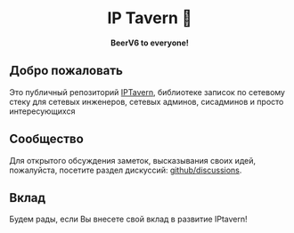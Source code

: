 <div align="center">
  <h1>IP Tavern 🍻</h1>
  <strong>BeerV6 to everyone!</strong>
</div>


## Добро пожаловать 
Это публичный репозиторий [IPTavern](docs.iptavern.ru), библиотеке записок по сетевому стеку для сетевых инженеров, сетевых админов, сисадминов и просто интересующихся

## Сообщество
Для открытого обсуждения заметок, высказывания своих идей, пожалуйста, посетите раздел дискуссий: [github/discussions](https://github.com/kirillcisco/ip-tavern/discussions).

## Вклад
Будем рады, если Вы внесете свой вклад в развитие IPtavern!



